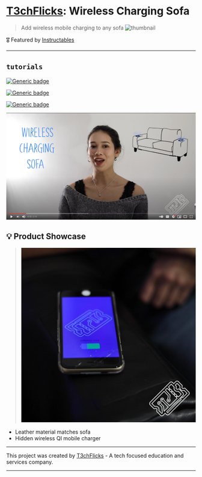 # [T3chFlicks](https://t3chflicks.org): Wireless Charging Sofa
> Add wireless mobile charging to any sofa
![thumbnail](./thumbnail.png)


🎖️ Featured by [Instructables](https://www.instructables.com/Wireless-Charging-Sofa/)

--- 

## `tutorials`

[![Generic badge](https://img.shields.io/badge/Blog_Post-Github-orange.svg)](./blog_post.md)

[![Generic badge](https://img.shields.io/badge/Blog_Post-Medium-blue.svg)](https://medium.com/@t3chflicks)

[![Generic badge](https://img.shields.io/badge/Youtube-Video-red.svg)](https://www.youtube.com/watch?v=JJSpnA3E07U)

 [![Everything Is AWESOME](./yt.png)](https://www.youtube.com/watch?v=JJSpnA3E07U "Youtube Video")

## 💡 Product Showcase
> ![Product](./teaser.png)
* Leather material matches sofa
* Hidden wireless QI mobile charger



---

This project was created by [T3chFlicks](https://t3chflicks.org) - A tech focused education and services company.

---